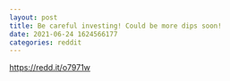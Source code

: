 ```yaml
--- 
layout: post 
title: Be careful investing! Could be more dips soon! 
date: 2021-06-24 1624566177 
categories: reddit 
--- 
```

https://redd.it/o7971w